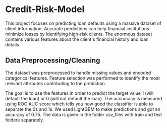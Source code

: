 # Credit-Risk-Model
This project focuses on predicting loan defaults using a massive dataset of client information. Accurate predictions can help financial institutions minimize losses by identifying high-risk clients. The enormous dataset contains various features about the client's financial history and loan details. 

## Data Preprocessing/Cleaning
The dataset was preprocessed to handle missing values and encoded categorical features. Feature selection was performed to identify the most relevant attributes contributing to the prediction.


The goal is to use the features in order to predict the target value 1 (will default the loan) or 0 (will not default the loan). The accurcacy is measured using ROC AUC score which tells you how good the classifier is able to separate the 0s and 1s. We used LightGBM to make predictions and got an accuracy of 0.75. 
The data is given in the folder csv_files with train and test folders separately.
